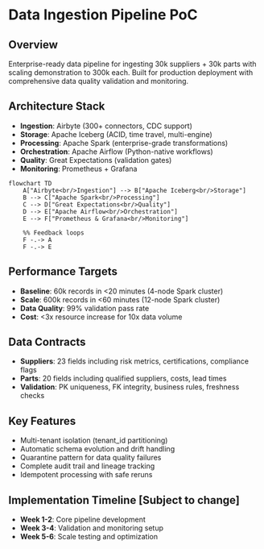# Data Ingestion Pipeline PoC

## Overview
Enterprise-ready data pipeline for ingesting 30k suppliers + 30k parts with scaling demonstration to 300k each. Built for production deployment with comprehensive data quality validation and monitoring.

## Architecture Stack
- **Ingestion**: Airbyte (300+ connectors, CDC support)
- **Storage**: Apache Iceberg (ACID, time travel, multi-engine)
- **Processing**: Apache Spark (enterprise-grade transformations)  
- **Orchestration**: Apache Airflow (Python-native workflows)
- **Quality**: Great Expectations (validation gates)
- **Monitoring**: Prometheus + Grafana

```mermaid
flowchart TD
    A["Airbyte<br/>Ingestion"] --> B["Apache Iceberg<br/>Storage"]
    B --> C["Apache Spark<br/>Processing"]
    C --> D["Great Expectations<br/>Quality"]
    D --> E["Apache Airflow<br/>Orchestration"]
    E --> F["Prometheus & Grafana<br/>Monitoring"]

    %% Feedback loops
    F -.-> A
    F -.-> E
```

## Performance Targets
- **Baseline**: 60k records in <20 minutes (4-node Spark cluster)
- **Scale**: 600k records in <60 minutes (12-node Spark cluster)
- **Data Quality**: 99% validation pass rate
- **Cost**: <3x resource increase for 10x data volume


## Data Contracts
- **Suppliers**: 23 fields including risk metrics, certifications, compliance flags
- **Parts**: 20 fields including qualified suppliers, costs, lead times
- **Validation**: PK uniqueness, FK integrity, business rules, freshness checks

## Key Features
- Multi-tenant isolation (tenant_id partitioning)
- Automatic schema evolution and drift handling  
- Quarantine pattern for data quality failures
- Complete audit trail and lineage tracking
- Idempotent processing with safe reruns


## Implementation Timeline [Subject to change]
- **Week 1-2**: Core pipeline development
- **Week 3-4**: Validation and monitoring setup
- **Week 5-6**: Scale testing and optimization